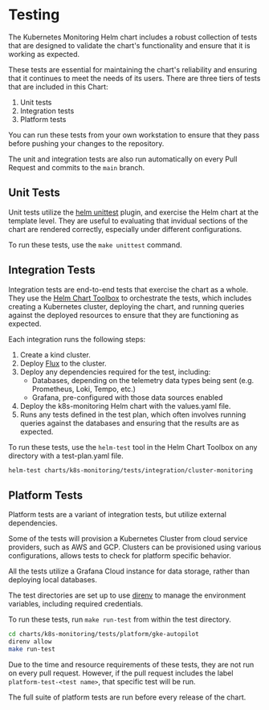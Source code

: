 # Testing

The Kubernetes Monitoring Helm chart includes a robust collection of tests that are designed to validate the chart's
functionality and ensure that it is working as expected.

These tests are essential for maintaining the chart's reliability and ensuring that it continues to meet the needs of
its users. There are three tiers of tests that are included in this Chart:

1.  Unit tests
2.  Integration tests
3.  Platform tests

You can run these tests from your own workstation to ensure that they pass before pushing your changes to the
repository.

The unit and integration tests are also run automatically on every Pull Request and commits to the `main` branch.

## Unit Tests

Unit tests utilize the [helm unittest](https://github.com/helm-unittest/helm-unittest) plugin, and exercise the Helm chart at the template level. They are useful
to evaluating that invidual sections of the chart are rendered correctly, especially under different configurations.

To run these tests, use the `make unittest` command.

## Integration Tests

Integration tests are end-to-end tests that exercise the chart as a whole. They use the [Helm Chart Toolbox](https://github.com/grafana/helm-chart-toolbox)
to orchestrate the tests, which includes creating a Kubernetes cluster, deploying the chart, and running queries against
the deployed resources to ensure that they are functioning as expected.

Each integration runs the following steps:

1.  Create a kind cluster.
2.  Deploy [Flux](https://fluxcd.io/) to the cluster.
3.  Deploy any dependencies required for the test, including:
    -   Databases, depending on the telemetry data types being sent (e.g. Prometheus, Loki, Tempo, etc.)
    -   Grafana, pre-configured with those data sources enabled
4.  Deploy the k8s-monitoring Helm chart with the values.yaml file.
5.  Runs any tests defined in the test plan, which often involves running queries against the databases and ensuring
    that the results are as expected.

To run these tests, use the `helm-test` tool in the Helm Chart Toolbox on any directory with a test-plan.yaml file.

```bash
helm-test charts/k8s-monitoring/tests/integration/cluster-monitoring
```

## Platform Tests

Platform tests are a variant of integration tests, but utilize external dependencies.

Some of the tests will provision a Kubernetes Cluster from cloud service providers, such as AWS and GCP. Clusters can be
provisioned using various configurations, allows tests to check for platform specific behavior.

All the tests utilize a Grafana Cloud instance for data storage, rather than deploying local databases.

The test directories are set up to use [direnv](https://direnv.net/) to manage the environment variables, including
required credentials.

To run these tests, run `make run-test` from within the test directory.

```bash
cd charts/k8s-monitoring/tests/platform/gke-autopilot
direnv allow
make run-test
```

Due to the time and resource requirements of these tests, they are not run on every pull request. However, if the pull
request includes the label `platform-test-<test name>`, that specific test will be run.

The full suite of platform tests are run before every release of the chart.
